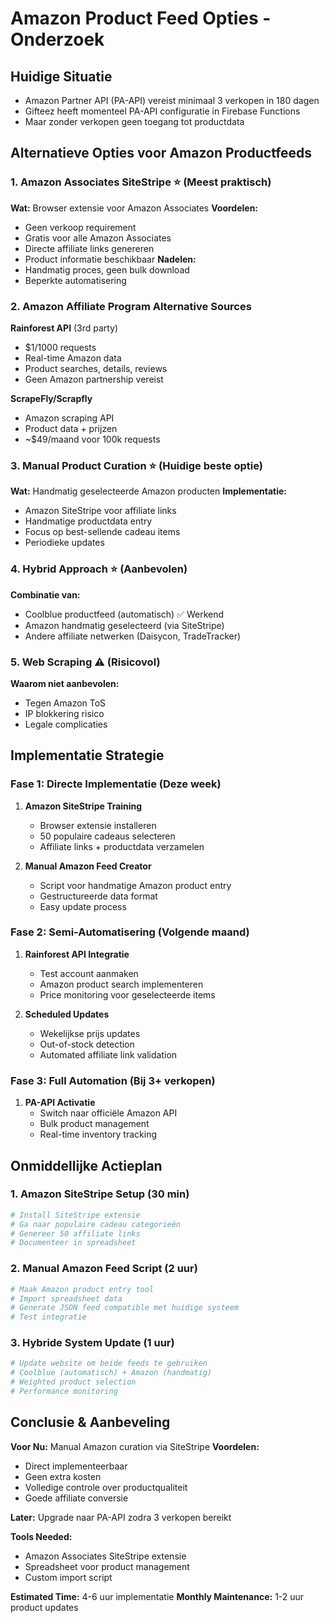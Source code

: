# Amazon Product Feed Opties - Onderzoek

## Huidige Situatie
- Amazon Partner API (PA-API) vereist minimaal 3 verkopen in 180 dagen
- Gifteez heeft momenteel PA-API configuratie in Firebase Functions
- Maar zonder verkopen geen toegang tot productdata

## Alternatieve Opties voor Amazon Productfeeds

### 1. **Amazon Associates SiteStripe** ⭐ (Meest praktisch)
**Wat:** Browser extensie voor Amazon Associates
**Voordelen:**
- Geen verkoop requirement
- Gratis voor alle Amazon Associates
- Directe affiliate links genereren
- Product informatie beschikbaar
**Nadelen:**
- Handmatig proces, geen bulk download
- Beperkte automatisering

### 2. **Amazon Affiliate Program Alternative Sources**
**Rainforest API** (3rd party)
- $1/1000 requests
- Real-time Amazon data
- Product searches, details, reviews
- Geen Amazon partnership vereist

**ScrapeFly/Scrapfly** 
- Amazon scraping API
- Product data + prijzen
- ~$49/maand voor 100k requests

### 3. **Manual Product Curation** ⭐ (Huidige beste optie)
**Wat:** Handmatig geselecteerde Amazon producten
**Implementatie:**
- Amazon SiteStripe voor affiliate links
- Handmatige productdata entry
- Focus op best-sellende cadeau items
- Periodieke updates

### 4. **Hybrid Approach** ⭐ (Aanbevolen)
**Combinatie van:**
- Coolblue productfeed (automatisch) ✅ Werkend
- Amazon handmatig geselecteerd (via SiteStripe)
- Andere affiliate netwerken (Daisycon, TradeTracker)

### 5. **Web Scraping** ⚠️ (Risicovol)
**Waarom niet aanbevolen:**
- Tegen Amazon ToS
- IP blokkering risico
- Legale complicaties

## Implementatie Strategie

### Fase 1: Directe Implementatie (Deze week)
1. **Amazon SiteStripe Training**
   - Browser extensie installeren
   - 50 populaire cadeaus selecteren
   - Affiliate links + productdata verzamelen

2. **Manual Amazon Feed Creator**
   - Script voor handmatige Amazon product entry
   - Gestructureerde data format
   - Easy update process

### Fase 2: Semi-Automatisering (Volgende maand)
1. **Rainforest API Integratie**
   - Test account aanmaken
   - Amazon product search implementeren
   - Price monitoring voor geselecteerde items

2. **Scheduled Updates**
   - Wekelijkse prijs updates
   - Out-of-stock detection
   - Automated affiliate link validation

### Fase 3: Full Automation (Bij 3+ verkopen)
1. **PA-API Activatie**
   - Switch naar officiële Amazon API
   - Bulk product management
   - Real-time inventory tracking

## Onmiddellijke Actieplan

### 1. Amazon SiteStripe Setup (30 min)
```bash
# Install SiteStripe extensie
# Ga naar populaire cadeau categorieën
# Genereer 50 affiliate links
# Documenteer in spreadsheet
```

### 2. Manual Amazon Feed Script (2 uur)
```bash
# Maak Amazon product entry tool
# Import spreadsheet data
# Generate JSON feed compatible met huidige systeem
# Test integratie
```

### 3. Hybride System Update (1 uur)
```bash
# Update website om beide feeds te gebruiken
# Coolblue (automatisch) + Amazon (handmatig)
# Weighted product selection
# Performance monitoring
```

## Conclusie & Aanbeveling

**Voor Nu:** Manual Amazon curation via SiteStripe
**Voordelen:**
- Direct implementeerbaar
- Geen extra kosten
- Volledige controle over productqualiteit
- Goede affiliate conversie

**Later:** Upgrade naar PA-API zodra 3 verkopen bereikt

**Tools Needed:**
- Amazon Associates SiteStripe extensie
- Spreadsheet voor product management
- Custom import script

**Estimated Time:** 4-6 uur implementatie
**Monthly Maintenance:** 1-2 uur product updates
